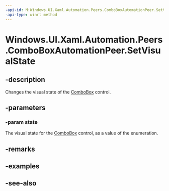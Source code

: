 ```yaml
---
-api-id: M:Windows.UI.Xaml.Automation.Peers.ComboBoxAutomationPeer.SetVisualState(Windows.UI.Xaml.Automation.WindowVisualState)
-api-type: winrt method
---
```


<!-- Method syntax
public void SetVisualState(Windows.UI.Xaml.Automation.WindowVisualState state)
-->

# Windows.UI.Xaml.Automation.Peers.ComboBoxAutomationPeer.SetVisualState

## -description
Changes the visual state of the [ComboBox](../windows.ui.xaml.controls/combobox.md) control.



## -parameters
### -param state
The visual state for the [ComboBox](../windows.ui.xaml.controls/combobox.md) control, as a value of the enumeration.

## -remarks

## -examples

## -see-also
